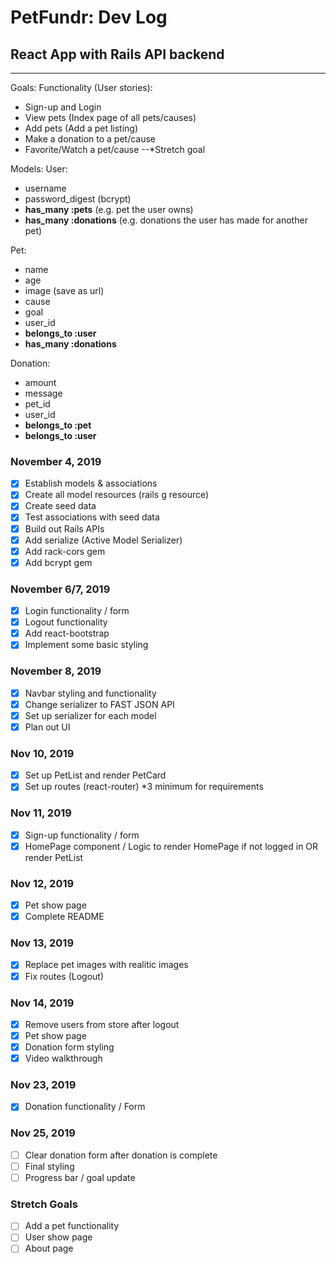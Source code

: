 # PetFundr: Dev Log

## React App with Rails API backend

---

Goals:
Functionality (User stories):

- Sign-up and Login
- View pets (Index page of all pets/causes)
- Add pets (Add a pet listing)
- Make a donation to a pet/cause
- Favorite/Watch a pet/cause --\*Stretch goal

Models:
User:

- username
- password_digest (bcrypt)
- **has_many :pets** (e.g. pet the user owns)
- **has_many :donations** (e.g. donations the user has made for another pet)

Pet:

- name
- age
- image (save as url)
- cause
- goal
- user_id
- **belongs_to :user**
- **has_many :donations**

Donation:

- amount
- message
- pet_id
- user_id
- **belongs_to :pet**
- **belongs_to :user**

### November 4, 2019

- [x] Establish models & associations
- [x] Create all model resources (rails g resource)
- [x] Create seed data
- [x] Test associations with seed data
- [x] Build out Rails APIs
- [x] Add serialize (Active Model Serializer)
- [x] Add rack-cors gem
- [x] Add bcrypt gem

### November 6/7, 2019

- [x] Login functionality / form
- [x] Logout functionality
- [x] Add react-bootstrap
- [x] Implement some basic styling

### November 8, 2019

- [x] Navbar styling and functionality
- [x] Change serializer to FAST JSON API
- [x] Set up serializer for each model
- [x] Plan out UI

### Nov 10, 2019

- [x] Set up PetList and render PetCard
- [x] Set up routes (react-router) \*3 minimum for requirements

### Nov 11, 2019

- [x] Sign-up functionality / form
- [x] HomePage component / Logic to render HomePage if not logged in OR render PetList

### Nov 12, 2019

- [x] Pet show page
- [x] Complete README

### Nov 13, 2019

- [x] Replace pet images with realitic images
- [x] Fix routes (Logout)

### Nov 14, 2019

- [x] Remove users from store after logout
- [x] Pet show page
- [x] Donation form styling
- [x] Video walkthrough

### Nov 23, 2019
- [x] Donation functionality / Form

### Nov 25, 2019
- [ ] Clear donation form after donation is complete
- [ ] Final styling
- [ ] Progress bar / goal update

### Stretch Goals

- [ ] Add a pet functionality
- [ ] User show page
- [ ] About page
